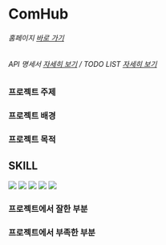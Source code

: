 # ComHub

###### 홈페이지 [바로 가기](http://gnsdl2846.cafe24.com/)

###### API 명세서 [자세히 보기](https://docs.google.com/spreadsheets/d/10M2Ar8JO5JIsCULc3wMjnFurGfgfYRN6HQ5K5oyV60Q/edit#gid=0) / TODO LIST [자세히 보기](https://docs.google.com/spreadsheets/d/1gKA4wQpwGZAg-j6ZEY-5zUMWib4S24Yj4E4QLi1kEK0/edit#gid=0)

### 프로젝트 주제

### 프로젝트 배경

### 프로젝트 목적

## SKILL
<div>
  <img src="https://img.shields.io/badge/html5-E34F26?style=for-the-badge&logo=html5&logoColor=white">
  <img src="https://img.shields.io/badge/css-1572B6?style=for-the-badge&logo=css3&logoColor=white">
  <img src="https://img.shields.io/badge/javascript-F7DF1E?style=for-the-badge&logo=javascript&logoColor=black">
  <img src='https://img.shields.io/badge/Vue.js-35495E?style=for-the-badge&logo=vuedotjs&logoColor=4FC08D'/>
  <img src="https://img.shields.io/badge/Java-007396.svg?&style=for-the-badge&logo=Java&logoColor=white">
</div>


### 프로젝트에서 잘한 부분

### 프로젝트에서 부족한 부분




